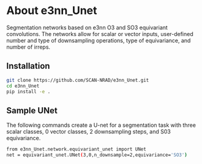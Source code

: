# About e3nn_Unet

Segmentation networks based on e3nn O3 and SO3 equivariant convolutions.
The networks allow for scalar or vector inputs, user-defined number and 
type of downsampling operations, type of equivariance, and number of
irreps.

## Installation

```bash
git clone https://github.com/SCAN-NRAD/e3nn_Unet.git
cd e3nn_Unet
pip install -e .
```

## Sample UNet

The following commands create a U-net for a segmentation task with three 
scalar classes, 0 vector classes, 2 downsampling steps, and S03 equivariance.

```bash
from e3nn_Unet.network.equivariant_unet import UNet
net = equivariant_unet.UNet(3,0,n_downsample=2,equivariance='SO3') 
```
